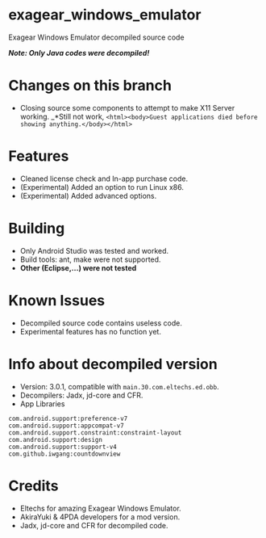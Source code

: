 # exagear_windows_emulator
Exagear Windows Emulator decompiled source code

***Note: Only Java codes were decompiled!***
<br>

# Changes on this branch
- Closing source some components to attempt to make X11 Server working.
_*Still not work, `<html><body>Guest applications died before showing anything.</body></html>`

# Features
- Cleaned license check and In-app purchase code. 
- (Experimental) Added an option to run Linux x86.
- (Experimental) Added advanced options.

# Building
- Only Android Studio was tested and worked.
- Build tools: ant, make were not supported.
- **Other (Eclipse,...) were not tested**

# Known Issues
- Decompiled source code contains useless code.
- Experimental features has no function yet.

# Info about decompiled version
- Version: 3.0.1, compatible with `main.30.com.eltechs.ed.obb`.
- Decompilers: Jadx, jd-core and CFR.
- App Libraries
```
com.android.support:preference-v7
com.android.support:appcompat-v7
com.android.support.constraint:constraint-layout
com.android.support:design
com.android.support:support-v4
com.github.iwgang:countdownview
```

# Credits
- Eltechs for amazing Exagear Windows Emulator.
- AkiraYuki & 4PDA developers for a mod version.
- Jadx, jd-core and CFR for decompiled code.
